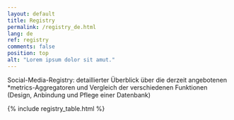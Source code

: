 ```yaml
---
layout: default
title: Registry
permalink: /registry_de.html
lang: de
ref: registry
comments: false
position: top
alt: "Lorem ipsum dolor sit amut."
---
```

Social-Media-Registry: detaillierter Überblick über die derzeit angebotenen *metrics-Aggregatoren und Vergleich der verschiedenen Funktionen (Design, Anbindung und Pflege einer Datenbank)

{% include registry_table.html %}
